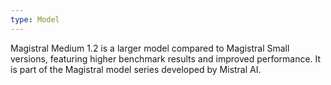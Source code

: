 ```yaml
---
type: Model
---
```


Magistral Medium 1.2 is a larger model compared to Magistral Small versions, featuring higher benchmark results and improved performance. It is part of the Magistral model series developed by Mistral AI.